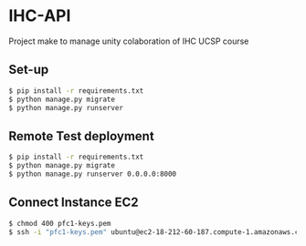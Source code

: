 # IHC-API

Project make to manage unity colaboration of IHC UCSP course

## Set-up

```sh
$ pip install -r requirements.txt
$ python manage.py migrate
$ python manage.py runserver
```

## Remote Test deployment

```sh
$ pip install -r requirements.txt
$ python manage.py migrate
$ python manage.py runserver 0.0.0.0:8000
```

## Connect Instance EC2

```sh
$ chmod 400 pfc1-keys.pem
$ ssh -i "pfc1-keys.pem" ubuntu@ec2-18-212-60-187.compute-1.amazonaws.com
```